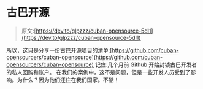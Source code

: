 # 古巴开源

> 原文:[https://dev.to/glpzzz/cuban-opensource-5dl1](https://dev.to/glpzzz/cuban-opensource-5dl1)

所以，这只是分享一份古巴开源项目的清单:[https://github.com/cuban-opensourcers/cuban-opensource](https://github.com/cuban-opensourcers/cuban-opensource)
记住:几个月前 Github 开始封锁古巴开发者的私人回购和账户。
在我们的案例中，这不是问题，但是一些开发人员受到了影响。为什么？因为他们还住在我们国家。不酷！